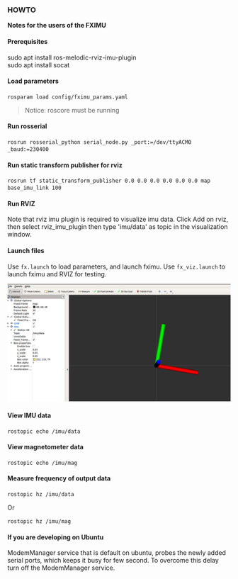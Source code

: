 ### HOWTO

**Notes for the users of the FXIMU**

#### Prerequisites

sudo apt install ros-melodic-rviz-imu-plugin  
sudo apt install socat

#### Load parameters 

```
rosparam load config/fximu_params.yaml
```

>Notice: roscore must be running


#### Run rosserial

```
rosrun rosserial_python serial_node.py _port:=/dev/ttyACM0 _baud:=230400
```

#### Run static transform publisher for rviz

```
rosrun tf static_transform_publisher 0.0 0.0 0.0 0.0 0.0 0.0 map base_imu_link 100 
```

#### Run RVIZ

Note that rviz imu plugin is required to visualize imu data. Click Add on rviz, then select rviz\_imu\_plugin then type 'imu/data' as topic in the visualization window.

#### Launch files

Use `fx.launch` to load parameters, and launch fximu. Use `fx_viz.launch` to launch fximu and RVIZ for testing.

![rviz](doc/rviz.png)

#### View IMU data

```
rostopic echo /imu/data
```

#### View magnetometer data

```
rostopic echo /imu/mag
```

#### Measure frequency of output data

```
rostopic hz /imu/data
```

Or
  
```
rostopic hz /imu/mag
```

#### If you are developing on Ubuntu

ModemManager service that is default on ubuntu, probes the newly added serial ports, which keeps it busy for few second. To overcome this delay turn off the ModemManager service.